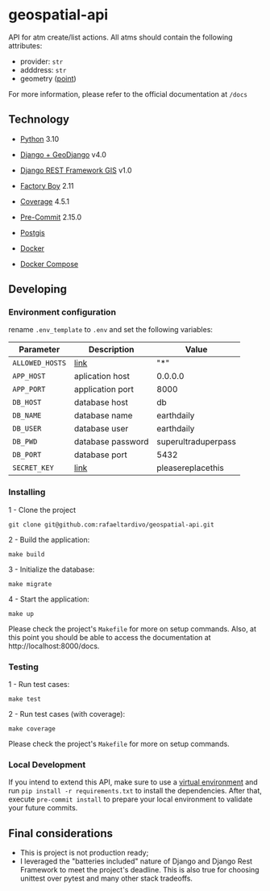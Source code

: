 # geospatial-api

API for atm create/list actions. All atms should contain the following attributes:

- provider: `str`
- adddress: `str`
- geometry ([point](https://docs.djangoproject.com/en/4.0/ref/contrib/gis/geos/#django.contrib.gis.geos.Point))

For more information, please refer to the official documentation at `/docs`

## Technology

- [Python](https://www.python.org/) 3.10
- [Django + GeoDjango](https://docs.djangoproject.com/en/4.0/ref/contrib/gis/) v4.0

- [Django REST Framework GIS](https://pypi.org/project/djangorestframework-gis/0.3/) v1.0
- [Factory Boy](https://factoryboy.readthedocs.io/en/stable/) 2.11
- [Coverage](https://coverage.readthedocs.io/en/) 4.5.1
- [Pre-Commit](https://pre-commit.com/) 2.15.0
- [Postgis](https://postgis.net/)
- [Docker](https://www.docker.com/)
- [Docker Compose](https://docs.docker.com/compose/)

## Developing

### Environment configuration

rename `.env_template` to `.env` and set the following variables:

| Parameter       | Description                                                                        | Value               |
| --------------- | ---------------------------------------------------------------------------------- | ------------------- |
| `ALLOWED_HOSTS` | [link](https://docs.djangoproject.com/en/4.0/ref/settings/#allowed-hosts)          | "\*"                |
| `APP_HOST`      | aplication host                                                                    | 0.0.0.0             |
| `APP_PORT`      | application port                                                                   | 8000                |
| `DB_HOST`       | database host                                                                      | db                  |
| `DB_NAME`       | database name                                                                      | earthdaily          |
| `DB_USER`       | database user                                                                      | earthdaily          |
| `DB_PWD`        | database password                                                                  | superultraduperpass |
| `DB_PORT`       | database port                                                                      | 5432                |
| `SECRET_KEY`    | [link](https://docs.djangoproject.com/en/4.0/ref/settings/#std:setting-SECRET_KEY) | pleasereplacethis   |

### Installing

1 - Clone the project

```
git clone git@github.com:rafaeltardivo/geospatial-api.git
```

2 - Build the application:

```
make build
```

3 - Initialize the database:

```
make migrate
```

4 - Start the application:

```
make up
```

Please check the project's `Makefile` for more on setup commands. Also, at this
point you should be able to access the documentation at http://localhost:8000/docs.

### Testing

1 - Run test cases:

```
make test
```

2 - Run test cases (with coverage):

```
make coverage
```

Please check the project's `Makefile` for more on setup commands.

### Local Development

If you intend to extend this API, make sure to use a [virtual environment](https://docs.python.org/3/library/venv.html) and run `pip install -r requirements.txt`
to install the dependencies. After that, execute `pre-commit install` to prepare your local environment to validate your future commits.

## Final considerations

- This is project is not production ready;
- I leveraged the "batteries included" nature of Django and Django Rest Framework to meet the project's deadline. This is also true for choosing unittest over pytest and many other stack tradeoffs.
